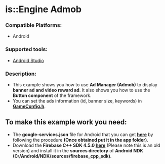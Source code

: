 # is::Engine Admob
### Compatible Platforms:
- Android

### Supported tools:
- [Android Studio](https://github.com/Is-Daouda/is-Engine#-android-studio)

### Description:
- This example shows you how to use **Ad Manager (Admob)** to display **banner ad and video reward ad**. It also shows you how to use the **Button component** of the framework.
- You can set the ads information (id, banner size, keywords) in **[GameConfig.h](./app/src/main/cpp/app_src/config/GameConfig.h#L100)**.

## To make this example work you need:
- The **google-services.json** file for Android that you can get **[here](https://support.google.com/firebase/answer/7015592)** by following the procedure **(Once obtained put it in the app folder)**.
- Download the **Firebase C++ SDK 4.5.0 [here](https://drive.google.com/file/d/10CPcqvHkeFfMAbcwrnAltfZszpyk9eOo/view?usp=sharing)** (Please note this is an old version) and install it in the **sources directory** of **Android NDK (C:/Android/NDK/sources/firebase_cpp_sdk)**.